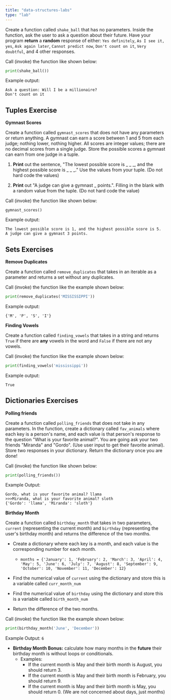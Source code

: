 ```yaml
---
title: "data-structures-labs"
type: "lab"
---
```

Create a function called `shake_ball` that has no parameters. Inside the function, ask the user to ask a question about their future. Have your program **return** a **random** response of either: `Yes definitely`, `As I see it, yes`, `Ask again later`, `Cannot predict now`, `Don't count on it`, `Very doubtful`, and 4 other responses.

Call (invoke) the function like shown below:
```python
print(shake_ball())
```
Example output:
```
Ask a question: Will I be a millionaire?
Don't count on it
```

## Tuples Exercise

**Gymnast Scores**

Create a function called `gymnast_scores` that does not have any parameters or return anything. A gymnast can earn a score between 1 and 5 from each judge; nothing lower, nothing higher. All scores are integer values; there are no decimal scores from a single judge. Store the possible scores a gymnast can earn from one judge in a tuple.

1. **Print** out the sentence, "The lowest possible score is _ _ _, and the highest possible score is _ _ _." Use the values from your tuple. (Do not hard code the values)
    
2. **Print** out "A judge can give a gymnast _ points.". Filling in the blank with a random value from the tuple. (Do not hard code the value)

Call (invoke) the function like shown below:
```
gymnast_scores()
```
Example output:
```
The lowest possible score is 1, and the highest possible score is 5.
A judge can give a gymnast 3 points.
```

## Sets Exercises

**Remove Duplicates**

Create a function called `remove_duplicates` that takes in an iterable as a parameter and returns a set without any duplicates.

Call (invoke) the function like the example shown below:
```python
print(remove_duplicates('MISSISSIPPI'))
```
Example output:
```
{'M', 'P', 'S', 'I'}
```
**Finding Vowels**

Create a function called `finding_vowels` that takes in a string and returns `True` if there are **any** vowels in the word and `False` if there are not any vowels.

Call (invoke) the function like the example shown below:
```python
print(finding_vowels('mississippi'))
```
Example output:
```
True
```

## Dictionaries Exercises

**Polling friends**

Create a function called `polling_friends` that does not take in any parameters. In the function, create a dictionary called `fav_animals` where each key is a person's name, and each value is that person's response to the question "What is your favorite animal?". You are going ask your two friends "Miranda" and "Gordo". (Use user input to get their favorite animal). Store two responses in your dictionary. Return the dictionary once you are done!

Call (invoke) the function like shown below:
```python
print(polling_friends())
```
Example Output:
```
Gordo, what is your favorite animal? llama
>>>Miranda, what is your favorite animal? sloth
{'Gordo': 'llama', 'Miranda': 'sloth'}
```
**Birthday Month**

Create a function called `birthday_month` that takes in two parameters, `current` (representing the current month) and `birthday` (representing the user's birthday month) and returns the difference of the two months.

- Create a dictionary where each key is a month, and each value is the corresponding number for each month.
    
    - `months = {'January': 1, 'February': 2, 'March': 3, 'April': 4, 'May': 5, 'June': 6, 'July': 7, 'August': 8, 'September': 9, 'October': 10, 'November': 11, 'December': 12}`
        
- Find the numerical value of `current` using the dictionary and store this is a variable called `curr_month_num`
    
- Find the numerical value of `birthday` using the dictionary and store this is a variable called `birth_month_num`
    
- Return the difference of the two months.
    

Call (invoke) the function like the example shown below:
```python
print(birthday_month('June', 'December'))
```
Example Output: `6`

* **Birthday Month Bonus:** calculate how many months in the **future** their birthday month is without loops or conditionals.
    - Examples:
        - If the current month is May and their birth month is August, you should return 3.
        - If the current month is May and their birth month is February, you should return 9.
        - If the current month is May and their birth month is May, you should return 0. (We are not concerned about days, just months)
